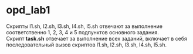 # opd_lab1
Cкрипты l1.sh, l2.sh, l3.sh, l4.sh, l5.sh отвечают за выполнение соответственно 1, 2, 3, 4 и 5 подпунктов основного задания.\
Cкрипт **task.sh** отвечает за выполнение всех заданий, включает в себя последовательный вызов скриптов l1.sh, l2.sh, l3.sh, l4.sh, l5.sh.
